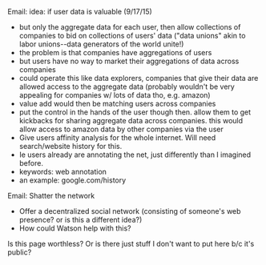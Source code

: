 Email: idea: if user data is valuable (9/17/15)
* but only the aggregate data for each user, then allow collections of companies to bid on collections of users' data ("data unions" akin to labor unions--data generators of the world unite!)
* the problem is that companies have aggregations of users
* but users have no way to market their aggregations of data across companies
* could operate this like data explorers, companies that give their data are allowed access to the aggregate data (probably wouldn't be very appealing for companies w/ lots of data tho, e.g. amazon)
* value add would then be matching users across companies
* put the control in the hands of the user though then.  allow them to get kickbacks for sharing aggregate data across companies.  this would allow access to amazon data by other companies via the user
* Give users affinity analysis for the whole internet. Will need search/website history for this.
* Ie users already are annotating the net, just differently than I imagined before.
* keywords: web annotation
* an example: google.com/history

Email: Shatter the network
* Offer a decentralized social network (consisting of someone's web presence? or is this a different idea?)
* How could Watson help with this?

Is this page worthless?  Or is there just stuff I don't want to put here b/c it's public?